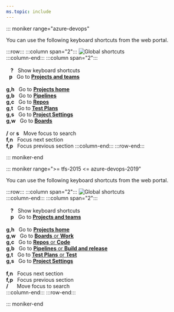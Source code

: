 ```yaml
---
ms.topic: include
---
```


<a id="global-shortcuts"></a>

::: moniker range="azure-devops"

You can use the following keyboard shortcuts from the web portal.

:::row:::
:::column span="2":::
![Global shortcuts](/azure/devops/media/keyboard-shortcuts/global-shortcuts-cloud.png)  
 :::column-end:::
:::column span="2":::
<br/><br/>
&nbsp;&nbsp;&nbsp;**?**&nbsp;&nbsp;&nbsp;Show keyboard shortcuts  
 &nbsp;&nbsp;**p**&nbsp;&nbsp;&nbsp;Go to [**Projects and teams**](/azure/devops/project/navigation/go-to-project-repo)  
 <br/>
**g,h**&nbsp;&nbsp;&nbsp;Go to [**Projects home**](/azure/devops/project/navigation/go-to-project-repo)  
 **g,b**&nbsp;&nbsp;&nbsp;Go to [**Pipelines**](/azure/devops/pipelines/overview)  
 **g,c**&nbsp;&nbsp;&nbsp;Go to [**Repos**](/azure/devops/repos/git/overview)  
 **g,t**&nbsp;&nbsp;&nbsp;Go to [**Test Plans**](/azure/devops/test/index)  
 **g,s**&nbsp;&nbsp;&nbsp;Go to [**Project Settings**](/azure/devops/organizations/settings/about-settings)  
 **g,w**&nbsp;&nbsp;&nbsp;Go to [**Boards**](/azure/devops/boards/get-started/what-is-azure-boards)  
 <br/>
**/** or **s**&nbsp;&nbsp;&nbsp;Move focus to search<br/>
**f,n**&nbsp;&nbsp;&nbsp;Focus next section<br/>
**f,p**&nbsp;&nbsp;&nbsp;Focus previous section
:::column-end:::
:::row-end:::

::: moniker-end

::: moniker range=">= tfs-2015 <= azure-devops-2019"

You can use the following keyboard shortcuts from the web portal.

:::row:::
:::column span="2":::
![Global shortcuts](/azure/devops/media/keyboard-shortcuts/global-shortcuts.png)  
 :::column-end:::
:::column span="2":::
<br/><br/>
&nbsp;&nbsp;&nbsp;**?**&nbsp;&nbsp;&nbsp;Show keyboard shortcuts  
 &nbsp;&nbsp;&nbsp;**p**&nbsp;&nbsp;&nbsp;Go to [**Projects and teams**](/azure/devops/project/navigation/go-to-project-repo)  
 <br/>
**g,h**&nbsp;&nbsp;&nbsp;Go to [**Projects home**](/azure/devops/project/navigation/go-to-project-repo)  
 **g,w**&nbsp;&nbsp;&nbsp;Go to [**Boards** or **Work**](/azure/devops/boards/get-started/what-is-azure-boards)  
 **g,c**&nbsp;&nbsp;&nbsp;Go to [**Repos** or **Code**](/azure/devops/repos/git/overview)  
 **g,b**&nbsp;&nbsp;&nbsp;Go to [**Pipelines** or **Build and release**](/azure/devops/pipelines/overview)  
 **g,t**&nbsp;&nbsp;&nbsp;Go to [**Test Plans** or **Test**](/azure/devops/test/index)  
 **g,s**&nbsp;&nbsp;&nbsp;Go to [**Project Settings**](/azure/devops/organizations/settings/about-settings)  
 <br/>
**f,n**&nbsp;&nbsp;&nbsp;Focus next section<br/>
**f,p**&nbsp;&nbsp;&nbsp;Focus previous section<br/>
**/**&nbsp;&nbsp;&nbsp;&nbsp;&nbsp;&nbsp;Move focus to search<br/>
:::column-end:::
:::row-end:::

::: moniker-end
